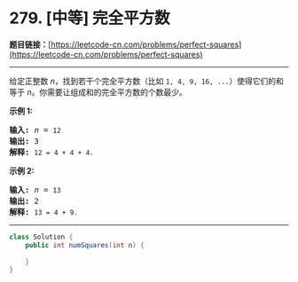# 279. [中等] 完全平方数

**题目链接：**[https://leetcode-cn.com/problems/perfect-squares](https://leetcode-cn.com/problems/perfect-squares)

---

<div class="content__1Y2H">
 <div class="notranslate">
  <p>给定正整数&nbsp;<em>n</em>，找到若干个完全平方数（比如&nbsp;<code>1, 4, 9, 16, ...</code>）使得它们的和等于<em> n</em>。你需要让组成和的完全平方数的个数最少。</p> 
  <p><strong>示例&nbsp;1:</strong></p> 
  <pre class="language-text"><strong>输入:</strong> <em>n</em> = <code>12</code>
<strong>输出:</strong> 3 
<strong>解释: </strong><code>12 = 4 + 4 + 4.</code></pre> 
  <p><strong>示例 2:</strong></p> 
  <pre class="language-text"><strong>输入:</strong> <em>n</em> = <code>13</code>
<strong>输出:</strong> 2
<strong>解释: </strong><code>13 = 4 + 9.</code></pre> 
 </div>
</div>

---

```java
class Solution {
    public int numSquares(int n) {
        
    }
}
```